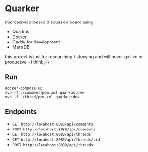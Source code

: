 # Quarker

microservice-based discussion board using

* Quarkus
* Docker
* Caddy for development
* MariaDB

this project is just for researching / studying  and will never go live or productive - i think ;-)

## Run

```
docker-compose up
mvn -f ./comment/pom.xml quarkus:dev
mvn -f ./thred/pom.xml quarkus:dev
```

## Endpoints

* `GET http://locahost:8080/api/comments`
* `POST http://locahost:8080/api/comments`
* `GET http://locahost:8080/api/threads`
* `GET http://locahost:8080/api/threads/:id`
* `POST http://locahost:8080/api/threads`

